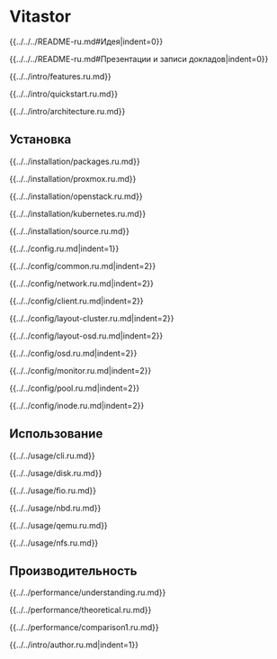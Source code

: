 # Vitastor

{{../../../README-ru.md#Идея|indent=0}}

{{../../../README-ru.md#Презентации и записи докладов|indent=0}}

{{../../intro/features.ru.md}}

{{../../intro/quickstart.ru.md}}

{{../../intro/architecture.ru.md}}

## Установка

{{../../installation/packages.ru.md}}

{{../../installation/proxmox.ru.md}}

{{../../installation/openstack.ru.md}}

{{../../installation/kubernetes.ru.md}}

{{../../installation/source.ru.md}}

{{../../config.ru.md|indent=1}}

{{../../config/common.ru.md|indent=2}}

{{../../config/network.ru.md|indent=2}}

{{../../config/client.ru.md|indent=2}}

{{../../config/layout-cluster.ru.md|indent=2}}

{{../../config/layout-osd.ru.md|indent=2}}

{{../../config/osd.ru.md|indent=2}}

{{../../config/monitor.ru.md|indent=2}}

{{../../config/pool.ru.md|indent=2}}

{{../../config/inode.ru.md|indent=2}}

## Использование

{{../../usage/cli.ru.md}}

{{../../usage/disk.ru.md}}

{{../../usage/fio.ru.md}}

{{../../usage/nbd.ru.md}}

{{../../usage/qemu.ru.md}}

{{../../usage/nfs.ru.md}}

## Производительность

{{../../performance/understanding.ru.md}}

{{../../performance/theoretical.ru.md}}

{{../../performance/comparison1.ru.md}}

{{../../intro/author.ru.md|indent=1}}

